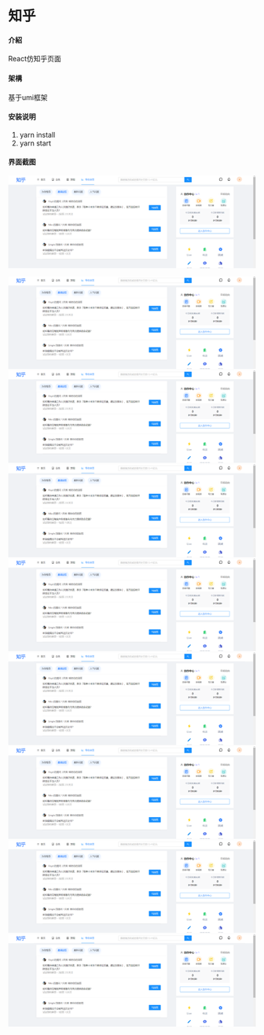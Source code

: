 <!--
 * @Description: 
 * @version: 1.0
 * @Author: 赵卓轩
 * @Date: 2021-12-10 00:49:54
 * @LastEditors: 赵卓轩
 * @LastEditTime: 2021-12-31 17:07:27
-->

# 知乎

#### 介紹

React仿知乎页面

#### 架構

基于umi框架

#### 安装说明

1. yarn install
2. yarn start

#### 界面截图
![输入图片说明](captureimage.png)

![输入图片说明](captureimage.png)
![输入图片说明](captureimage.png)
![输入图片说明](captureimage.png)
![输入图片说明](captureimage.png)
![输入图片说明](captureimage.png)
![输入图片说明](captureimage.png)
![输入图片说明](captureimage.png)
![输入图片说明](captureimage.png)